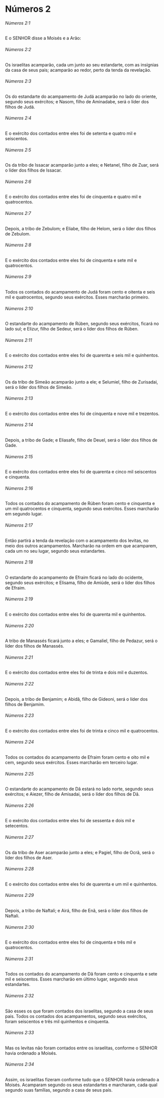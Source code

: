 # Números 2

###### Números 2:1

E o SENHOR disse a Moisés e a Arão:

###### Números 2:2

Os israelitas acamparão, cada um junto ao seu estandarte, com as insígnias da casa de seus pais; acamparão ao redor, perto da tenda da revelação.

###### Números 2:3

Os do estandarte do acampamento de Judá acamparão no lado do oriente, segundo seus exércitos; e Nasom, filho de Aminadabe, será o líder dos filhos de Judá.

###### Números 2:4

E o exército dos contados entre eles foi de setenta e quatro mil e seiscentos.

###### Números 2:5

Os da tribo de Issacar acamparão junto a eles; e Netanel, filho de Zuar, será o líder dos filhos de Issacar.

###### Números 2:6

E o exército dos contados entre eles foi de cinquenta e quatro mil e quatrocentos.

###### Números 2:7

Depois, a tribo de Zebulom; e Eliabe, filho de Helom, será o líder dos filhos de Zebulom.

###### Números 2:8

E o exército dos contados entre eles foi de cinquenta e sete mil e quatrocentos.

###### Números 2:9

Todos os contados do acampamento de Judá foram cento e oitenta e seis mil e quatrocentos, segundo seus exércitos. Esses marcharão primeiro.

###### Números 2:10

O estandarte do acampamento de Rúben, segundo seus exércitos, ficará no lado sul; e Elizur, filho de Sedeur, será o líder dos filhos de Rúben.

###### Números 2:11

E o exército dos contados entre eles foi de quarenta e seis mil e quinhentos.

###### Números 2:12

Os da tribo de Simeão acamparão junto a ele; e Selumiel, filho de Zurisadai, será o líder dos filhos de Simeão.

###### Números 2:13

E o exército dos contados entre eles foi de cinquenta e nove mil e trezentos.

###### Números 2:14

Depois, a tribo de Gade; e Eliasafe, filho de Deuel, será o líder dos filhos de Gade.

###### Números 2:15

E o exército dos contados entre eles foi de quarenta e cinco mil seiscentos e cinquenta.

###### Números 2:16

Todos os contados do acampamento de Rúben foram cento e cinquenta e um mil quatrocentos e cinquenta, segundo seus exércitos. Esses marcharão em segundo lugar.

###### Números 2:17

Então partirá a tenda da revelação com o acampamento dos levitas, no meio dos outros acampamentos. Marcharão na ordem em que acamparem, cada um no seu lugar, segundo seus estandartes.

###### Números 2:18

O estandarte do acampamento de Efraim ficará no lado do ocidente, segundo seus exércitos; e Elisama, filho de Amiúde, será o líder dos filhos de Efraim.

###### Números 2:19

E o exército dos contados entre eles foi de quarenta mil e quinhentos.

###### Números 2:20

A tribo de Manassés ficará junto a eles; e Gamaliel, filho de Pedazur, será o líder dos filhos de Manassés.

###### Números 2:21

E o exército dos contados entre eles foi de trinta e dois mil e duzentos.

###### Números 2:22

Depois, a tribo de Benjamim; e Abidã, filho de Gideoni, será o líder dos filhos de Benjamim.

###### Números 2:23

E o exército dos contados entre eles foi de trinta e cinco mil e quatrocentos.

###### Números 2:24

Todos os contados do acampamento de Efraim foram cento e oito mil e cem, segundo seus exércitos. Esses marcharão em terceiro lugar.

###### Números 2:25

O estandarte do acampamento de Dã estará no lado norte, segundo seus exércitos; e Aiezer, filho de Amisadai, será o líder dos filhos de Dã.

###### Números 2:26

E o exército dos contados entre eles foi de sessenta e dois mil e setecentos.

###### Números 2:27

Os da tribo de Aser acamparão junto a eles; e Pagiel, filho de Ocrã, será o líder dos filhos de Aser.

###### Números 2:28

E o exército dos contados entre eles foi de quarenta e um mil e quinhentos.

###### Números 2:29

Depois, a tribo de Naftali; e Airá, filho de Enã, será o líder dos filhos de Naftali.

###### Números 2:30

E o exército dos contados entre eles foi de cinquenta e três mil e quatrocentos.

###### Números 2:31

Todos os contados do acampamento de Dã foram cento e cinquenta e sete mil e seiscentos. Esses marcharão em último lugar, segundo seus estandartes.

###### Números 2:32

São esses os que foram contados dos israelitas, segundo a casa de seus pais. Todos os contados dos acampamentos, segundo seus exércitos, foram seiscentos e três mil quinhentos e cinquenta.

###### Números 2:33

Mas os levitas não foram contados entre os israelitas, conforme o SENHOR havia ordenado a Moisés.

###### Números 2:34

Assim, os israelitas fizeram conforme tudo que o SENHOR havia ordenado a Moisés. Acamparam segundo os seus estandartes e marcharam, cada qual segundo suas famílias, segundo a casa de seus pais.

